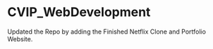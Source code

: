 # CVIP_WebDevelopment

Updated the Repo by adding the Finished Netflix Clone and Portfolio Website.
